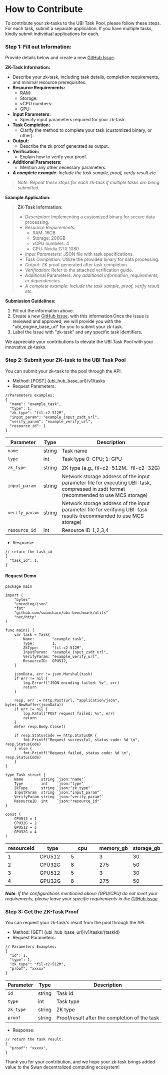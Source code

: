 # How to Contribute

To contribute your zk-tasks to the UBI Task Pool, please follow these steps. For each task, submit a separate application. If you have multiple tasks, kindly submit individual applications for each.

### Step 1: Fill out Information:

Provide details below and create a new [GitHub Issue](https://github.com/swanchain/devgrants/issues).

**ZK-Task Information:**&#x20;

* Describe your zk-task, including task details, completion requirements, and minimal resource prerequisites.
* **Resource Requirements:**
  * RAM:
  * Storage:
  * vCPU numbers:
  * GPU:
* **Input Parameters:**
  * Specify input parameters required for your zk-task.
* **Task Completion:**
  * Clarify the method to complete your task (customized binary, or other).
* **Output:**
  * Describe the zk proof generated as output.
* **Verification:**
  * Explain how to verify your proof.
* **Additional Parameters:**
  * Mention any other necessary parameters.
* _**A complete example**: Include the task sample, proof, verify result etc._

> _Note: Repeat these steps for each zk-task if multiple tasks are being submitted._

**Example Application:**

> **ZK-Task Information:**
>
> * _Description:_ Implementing a customized binary for secure data processing.
> * _Resource Requirements:_
>   * RAM: 16GB
>   * Storage: 200GB
>   * vCPU numbers: 4
>   * GPU: Nvidia GTX 1080
> * _Input Parameters:_ JSON file with task specifications.
> * _Task Completion:_ Utilize the provided binary for data processing.
> * _Output:_ ZK proof generated after task completion.
> * _Verification:_ Refer to the attached verification guide.
> * &#x20;Additional Parameters: _Any additional information, requirements, or dependencies._
> * _A complete example: Include the task sample, proof, verify result etc._

**Submission Guidelines:**

1. Fill out the information above.
2. Create a new [GitHub Issue](https://github.com/swanchain/devgrants/issues). with this information.Once the issue is reviewed and approved, we will provide you with the "ubi\_engine\_base\_url" for you to submit your zk-task.
3. Label the issue with "zk-task" and any specific task identifiers.

We appreciate your contributions to elevate the UBI Task Pool with your innovative zk-tasks.

### Step 2: Submit your ZK-task to the UBI Task Pool

You can submit your zk-task to the pool through the API.

* Method: \[POST] {ubi\_hub\_base\_url}/v1/tasks
* Request Parameters:

```
//Parameters examples:
{
  "name": "example_task",
  "type": 1,
  "zk_type": "fil-c2-512M",
  "input_param": "example_input_zsdt_url",
  "verify_param": "example_verify_url",
  "resource_id": 1
}
```

| Parameter      | Type   | Description                                                                                                                            |
| -------------- | ------ | -------------------------------------------------------------------------------------------------------------------------------------- |
| `name`         | string | Task name                                                                                                                              |
| `type`         | int    | Task type 0: CPU; 1: GPU                                                                                                               |
| `zk_type`      | string | ZK type (e.g., fil-c2-512M、fil-c2-32G)                                                                                                 |
| `input_param`  | string | Network storage address of the input parameter file for executing UBI-task, compressed in zsdt format (recommended to use MCS storage) |
| `verify_param` | string | Network storage address of the input parameter file for verifying UBI-task results (recommended to use MCS storage)                    |
| `resource_id`  | int    | Resource ID 1,2,3,4                                                                                                                    |

* Response:&#x20;

```
// return the task_id
{
  "task_id": 1,
}
```

#### Request Demo

```
package main

import (
	"bytes"
	"encoding/json"
	"fmt"
	"github.com/swanchain/ubi-benchmark/utils"
	"net/http"
)

func main() {
	var task = Task{
		Name:        "example_task",
		Type:        1,
		ZkType:      "fil-c2-512M",
		InputParam:  "example_input_zsdt_url",
		VerifyParam: "example_verify_url",
		ResourceID:  GPU512,
	}

	jsonData, err := json.Marshal(task)
	if err != nil {
		log.Errorf("JSON encoding failed: %v", err)
		return
	}

	resp, err := http.Post(url, "application/json", bytes.NewBuffer(jsonData))
	if err != nil {
		log.Fatal("POST request failed: %v", err)
		return
	}
	defer resp.Body.Close()

	if resp.StatusCode == http.StatusOK {
		fmt.Printf("Request successful, status code: %d \n", resp.StatusCode)
	} else {
		fmt.Printf("Request failed, status code: %d \n", resp.StatusCode)
	}
}

type Task struct {
	Name        string `json:"name"`
	Type        int    `json:"type"`
	ZkType      string `json:"zk_type"`
	InputParam  string `json:"input_param"`
	VerifyParam string `json:"verify_param"`
	ResourceID  int    `json:"resource_id"`
}

const (
	CPU512 = 1
	CPU32G = 2
	GPU512 = 3
	GPU32G = 4
)
```

<table><thead><tr><th width="87">resourceId</th><th width="87">type</th><th width="87">cpu</th><th width="87">memory_gb</th><th width="87">storage_gb</th></tr></thead><tbody><tr><td>1</td><td>CPU512</td><td>5</td><td>3</td><td>30</td></tr><tr><td>2</td><td>CPU32G</td><td>8</td><td>275</td><td>50</td></tr><tr><td>3</td><td>GPU512</td><td>5</td><td>3</td><td>30</td></tr><tr><td>4</td><td>GPU32G</td><td>8</td><td>275</td><td>50</td></tr></tbody></table>

_**Note**: If the configurations mentioned above (GPU/CPU) do not meet your requirements, please leave your specific requirements in the_ [_GitHub issue_](https://github.com/swanchain/devgrants/issues)_._

### Step 3: Get the ZK-Task Proof

You can request your zk-task's result from the pool through the API.

* Method: \[GET] {ubi\_hub\_base\_url}/v1/tasks/{taskId}
* Request Parameters:

```
// Parameters Examples:
{
  "id": 1,
  "type": 1,
  "zk_type": "fil-c2-512M",
  "proof": "xxxxx"
}
```

| Parameter | Type   | Description                                   |
| --------- | ------ | --------------------------------------------- |
| `id`      | string | Task id                                       |
| `type`    | int    | Task type                                     |
| `zk_type` | string | ZK type                                       |
| `proof`   | string | Proof/result after the completion of the task |

* Response:&#x20;

```
// return the task result.
{
  "proof": "xxxxx",
}
```

Thank you for your contribution, and we hope your zk-task brings added value to the Swan decentralized computing ecosystem!
